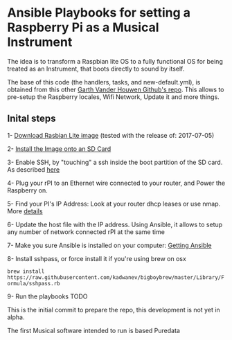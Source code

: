 # Ansible Playbooks for setting a Raspberry Pi as a Musical Instrument

The idea is to transform a Raspbian lite OS to a fully functional OS for being treated as an Instrument, that boots directly to sound by itself.

The base of this code (the handlers, tasks, and new-default.yml), is obtained from this other [Garth Vander Houwen Github's repo](https://github.com/garthvh/ansible-raspi-playbooks). This allows to pre-setup the Raspberry locales, Wifi Network, Update it and more things.

## Inital steps

1- [Download Rasbian Lite image](https://downloads.raspberrypi.org/raspbian_lite_latest) (tested with the release of: 2017-07-05)

2- [Install the Image onto an SD Card](https://www.raspberrypi.org/documentation/installation/installing-images/README.md)

3- Enable SSH, by "touching" a ssh inside the boot partition of the SD card. As described [here](https://hackernoon.com/raspberry-pi-headless-install-462ccabd75d0)

4- Plug your rPI to an Ethernet wire connected to your router, and Power the Raspberry on.

5- Find your PI's IP Address: Look at your router dhcp leases or use nmap. More [details](https://www.raspberrypi.org/documentation/remote-access/ip-address.md)

6- Update the host file with the IP address. Using Ansible, it allows to setup any number of network connected rPI at the same time

7- Make you sure Ansible is installed on your computer: [Getting Ansible](http://docs.ansible.com/ansible/latest/intro_installation.html)

8- Install sshpass, or force install it if you're using brew on osx

```brew install https://raw.githubusercontent.com/kadwanev/bigboybrew/master/Library/Formula/sshpass.rb```

9- Run the playbooks TODO

This is the initial commit to prepare the repo, this development is not yet in alpha.

The first Musical software intended to run is based Puredata
